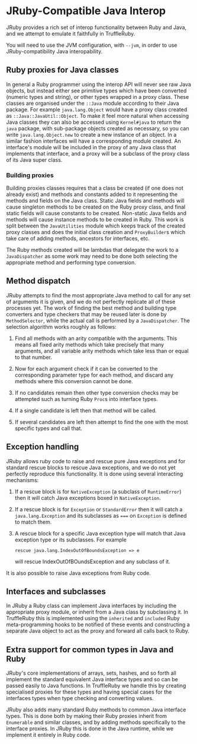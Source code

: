 # JRuby-Compatible Java Interop

JRuby provides a rich set of interop functionality between Ruby and Java, and we
attempt to emulate it faithfully in TruffleRuby.

You will need to use the JVM configuration, with `--jvm`, in order to use
JRuby-compatibility Java interopability.

## Ruby proxies for Java classes

In general a Ruby programmer using the interop API will never see raw Java
objects, but instead either see primitive types which have been converted
(numeric types and string), or other types wrapped in a proxy class. These
classes are organised under the `::Java` module according to their Java package.
For example `java.lang.Object` would have a proxy class created as
`::Java::JavaUtil::Object`. To make it feel more natural when accessing Java
classes they can also be accessed using `Kernel#java` to return the `java`
package, with sub-package objects created as necessary, so you can write
`java.lang.Object.new` to create a new instance of an object. In a similar
fashion interfaces will have a corresponding module created. An interface's
module will be included in the proxy of any Java class that implements that
interface, and a proxy will be a subclass of the proxy class of its Java super
class.

### Building proxies

Building proxies classes requires that a class be created (if one does not
already exist) and methods and constants added to it representing the methods
and fields on the Java class. Static Java fields and methods will cause
singleton methods to be created on the Ruby proxy class, and final static fields
will cause constants to be created. Non-static Java fields and methods will
cause instance methods to be created in Ruby. This work is split between the
`JavaUtilities` module which keeps track of the created proxy classes and does
the initial class creation and `ProxyBuilder`s which take care of adding
methods, ancestors for interfaces, etc.

The Ruby methods created will be lambdas that delegate the work to a
`JavaDispatcher` as some work may need to be done both selecting the appropriate
method and performing type conversion.

## Method dispatch

JRuby attempts to find the most appropriate Java method to call for any set of
arguments it is given, and we do not perfectly replicate all of these processes
yet. The work of finding the best method and building type converters and type
checkers that may be reused later is done by `MethodSelector`, while the actual
call is performed by a `JavaDispatcher`. The selection algorithm works roughly
as follows:

1. Find all methods with an arity compatible with the arguments. This
   means all fixed arity methods which take precisely that many
   arguments, and all variable arity methods which take less than or
   equal to that number.

2. Now for each argument check if it can be converted to the
   corresponding parameter type for each method, and discard any
   methods where this conversion cannot be done.

3. If no candidates remain then other type conversion checks may be
   attempted such as turning Ruby `Proc`s into interface types.

4. If a single candidate is left then that method will be called.

5. If several candidates are left then attempt to find the one with
   the most specific types and call that.
  
## Exception handling

JRuby allows ruby code to raise and rescue pure Java exceptions and for standard
rescue blocks to rescue Java exceptions, and we do not yet perfectly reproduce
this functionality. It is done using several interacting mechanisms:

1. If a rescue block is for `NativeException` (a subclass of
   `RuntimeError`) then it will catch Java exceptions boxed in
   `NativeException`.

2. If a rescue block is for `Exception` or `StandardError` then it
   will catch a `java.lang.Exception` and its subclasses as `===` on
   `Exception` is defined to match them.

3. A rescue block for a specific Java exception type will match that
   Java exception type or its subclasses. For example
   ```
   rescue java.lang.IndexOutOfBoundsException => e
   ```
   will rescue IndexOutOfBOundsException and any subclass of it.

It is also possible to raise Java exceptions from Ruby code.

## Interfaces and subclasses

In JRuby a Ruby class can implement Java interfaces by including the appropriate
proxy module, or inherit from a Java class by subclassing it. In TruffleRuby
this is implemented using the `inherited` and `included` Ruby meta-programming
hooks to be notified of these events and constructing a separate Java object to
act as the proxy and forward all calls back to Ruby.

## Extra support for common types in Java and Ruby

JRuby's core implementations of arrays, sets, hashes, and so forth all implement
the standard equivalent Java interface types and so can be passed easily to Java
functions. In TruffleRuby we handle this by creating specialised proxies for
these types and having special cases for the interfaces types when type checking
and converting values.

JRuby also adds many standard Ruby methods to common Java interface types. This
is done both by making their Ruby proxies inherit from `Enumerable` and similar
classes, and by adding methods specifically to the interface proxies. In JRuby
this is done in the Java runtime, while we implement it entirely in Ruby code.
